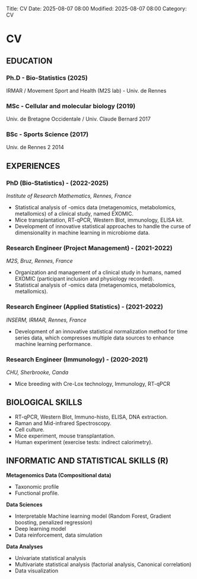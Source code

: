 Title: CV 
Date: 2025-08-07 08:00 
Modified: 2025-08-07 08:00 
Category: CV

# CV

## EDUCATION

### Ph.D - Bio-Statistics (2025)

IRMAR / Movement Sport and Health (M2S lab) - Univ. de Rennes

### MSc - Cellular and molecular biology (2019)

Univ. de Bretagne Occidentale / Univ. Claude Bernard 2017

### BSc - Sports Science (2017)

Univ. de Rennes 2 2014

## EXPERIENCES

### PhD (Bio-Statistics) - (2022-2025)

*Institute of Research Mathematics, Rennes, France*

-   Statistical analysis of -omics data (metagenomics, metabolomics, metallomics) of a clinical study, named EXOMIC.
-   Mice transplantation, RT-qPCR, Western Blot, immunology, ELISA kit.
-   Development of innovative statistical approaches to handle the curse of dimensionality in machine learning in microbiome data.

### Research Engineer (Project Management) - (2021-2022)

*M2S, Bruz, Rennes, France*

-   Organization and management of a clinical study in humans, named EXOMIC (participant inclusion and physiology recorded).
-   Statistical analysis of -omics data (metagenomics, metabolomics, metallomics).

### Research Engineer (Applied Statistics) - (2021-2022)

*INSERM, IRMAR, Rennes, France*

-   Development of an innovative statistical normalization method for time series data, which compresses multiple data sources to enhance machine learning performance.

### Research Engineer (Immunology) - (2020-2021)

*CHU, Sherbrooke, Canda*

-   Mice breeding with Cre-Lox technology, Immunology, RT-qPCR

## BIOLOGICAL SKILLS

-   RT-qPCR, Western Blot, Immuno-histo, ELISA, DNA extraction.
-   Raman and Mid-infrared Spectroscopy.
-   Cell culture.
-   Mice experiment, mouse transplantation.
-   Human experiment (exercise tests: indirect calorimetry).

## INFORMATIC AND STATISTICAL SKILLS (R)

**Metagenomics Data (Compositional data)** 

- Taxonomic profile 
- Functional profile.

**Data Sciences** 

- Interpretable Machine learning model (Random Forest, Gradient boosting, penalized regression) 
- Deep learning model 
- Data reinforcement, data simulation

**Data Analyses** 

- Univariate statistical analysis 
- Multivariate statistical analysis (factorial analysis, Canonical correlation) 
- Data visualization
